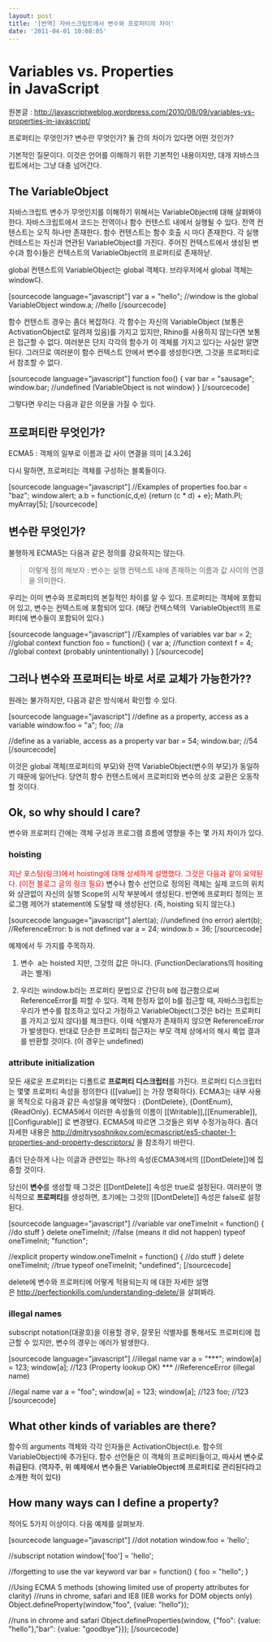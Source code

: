 ```yaml
---
layout: post
title: '[번역] 자바스크립트에서 변수와 프로퍼티의 차이'
date: '2011-04-01 10:08:05'
---
```


<h1>Variables vs. Properties in JavaScript</h1>
원본글 : <a href="http://javascriptweblog.wordpress.com/2010/08/09/variables-vs-properties-in-javascript/">http://javascriptweblog.wordpress.com/2010/08/09/variables-vs-properties-in-javascript/</a>

프로퍼티는 무엇인가? 변수란 무엇인가? 둘 간의 차이가 있다면 어떤 것인가?

기본적인 질문이다. 이것은 언어를 이해하기 위한 기본적인 내용이지만, 대개 자바스크립트에서는 그냥 대충 넘어간다.
<h2>The VariableObject</h2>
자바스크립트 변수가 무엇인지를 이해하기 위해서는 VariableObject에 대해 살펴봐야 한다. 자바스크립트에서 코드는 전역이나 함수 컨텐스트 내에서 실행될 수 있다. 전역 컨텐스트는 오직 하나만 존재한다. 함수 컨텐스트는 함수 호출 시 마다 존재한다. 각 실행 컨테스트는 자신과 연관된 VariableObject를 가진다. 주어진 컨텍스트에서 생성된 변수(과 함수)들은 컨텍스트의 VariableObject의 프로퍼티로 존재하낟.

global 컨텐스트의 VariableObject는 global 객체다. 브라우저에서 global 객체는 window다.

[sourcecode language="javascript"]
var a = &quot;hello&quot;;
//window is the global VariableObject
window.a; //hello
[/sourcecode]

함수 컨텐스트 경우는 좀더 복잡하다. 각 함수는 자신의 VariableObject (보통은 ActivationObject로 알려져 있음)를 가지고 있지만, Rhino를 사용하지 않는다면 보통은 접근할 수 없다. 여러분은 단지 각각의 함수가 이 객체를 가지고 있다는 사실만 알면 된다. 그러므로 여러분이 함수 컨텍스트 안에서 변수를 생성한다면, 그것을 프로퍼티로서 참조할 수 없다.

[sourcecode language="javascript"]
function foo() {
    var bar = &quot;sausage&quot;;
    window.bar; //undefined (VariableObject is not window)
}
[/sourcecode]

그렇다면 우리는 다음과 같은 의문을 가질 수 있다.
<h2>프로퍼티란 무엇인가?</h2>
ECMA5 : 객체의 일부로 이름과 값 사이 연결을 의미 [4.3.26]

다시 말하면, 프로퍼티는 객체를 구성하는 블록들이다.

[sourcecode language="javascript"]
//Examples of properties
foo.bar = &quot;baz&quot;;
window.alert;
a.b = function(c,d,e) {return (c * d) + e};
Math.PI;
myArray[5];
[/sourcecode]
<h2>변수란 무엇인가?</h2>
불행하게 ECMA5는 다음과 같은 정의를 강요하지는 않는다.
<blockquote>이렇게 정의 해보자 : 변수는 실행 컨텍스트 내에 존재하는 이름과 값 사이의 연결을 의미한다.</blockquote>
우리는 이미 변수와 프로퍼티의 본질적인 차이를 알 수 있다. 프로퍼티는 객체에 포함되어 있고, 변수는 컨텍스트에 포함되어 있다. (해당 컨텍스텍의  VariableObject의 프로퍼티에 변수들이 포함되어 있다.)

[sourcecode language="javascript"]
//Examples of variables
var bar = 2; //global context
function foo = function() {
    var a; //function context
    f = 4; //global context (probably unintentionally)
}
[/sourcecode]
<h2>그러나 변수와 프로퍼티는 바로 서로 교체가 가능한가??</h2>
원래는 불가하지만, 다음과 같은 방식에서 확인할 수 있다.

[sourcecode language="javascript"]
//define as a property, access as a variable
window.foo = &quot;a&quot;;
foo; //a

//define as a variable, access as a property
var bar = 54;
window.bar; //54
[/sourcecode]

이것은 global 객체(프로퍼티의 부모)와 전역 VariableObject(변수의 부모)가 동일하기 때문에 일어난다.
당연히 함수 컨텐스트에서 프로퍼티와 변수의 상호 교환은 오동작 할 것이다.
<h2>Ok, so why should I care?</h2>
변수와 프로퍼티 간에는 객체 구성과 프로그램 흐름에 영향을 주는 몇 가지 차이가 있다.
<h3>hoisting</h3>
<span style="color: #ff0000;">지난 포스팅(링크)에서 hoisting에 대해 상세하게 설명했다. 그것은 다음과 같이 요약된다. (이전 블로그 글의 링크 필요) </span>변수나 함수 선언으로 정의된 객체는 실제 코드의 위치와 상관없이 자신의 실행 Scope의 시작 부분에서 생성된다. 반면에 프로퍼티 정의는 프로그램 제어가 statement에 도달할 때 생성된다. (즉, hoisting 되지 않는다.)

[sourcecode language="javascript"]
alert(a); //undefined (no error)
alert(b); //ReferenceError: b is not defined
var a = 24;
window.b = 36;
[/sourcecode]

예제에서 두 가지를 주목하자.

1) 변수  a는 hoisted 지만, 그것의 값은 아니다. (FunctionDeclarations의 hositing과는 별개)

2) 우리는 window.b라는 프로퍼티 문법으로 간단히 b에 접근함으로써 ReferenceError를 피할 수 있다. 객체 한정자 없이 b를 접근할 때, 자바스크립트는 우리가 변수를 참조하고 있다고 가정하고 VariableObject(그것은 b라는 프로퍼티를 가지고 있지 않다)를 체크한다. 이때 식별자가 존재하지 않으면 ReferenceError가 발생한다. 반대로 단순한 프로퍼티 접근자는 부모 객체 상에서의 해시 룩업 결과를 반환할 것이다. (이 경우는 undefined)
<h3>attribute initialization</h3>
모든 새로운 프로퍼티는 디폴트로 <strong>프로퍼티 디스크립터</strong>를 가진다. 프로퍼티 디스크립터는 몇몇 프로퍼티 속성을 정의한다 ([[value]] 는 가장 명확하다). ECMA3는 내부 사용을 목적으로 다음과 같은 속성덜을 예약했다 : {DontDelete}, {DontEnum},  {ReadOnly}. ECMA5에서 이러한 속성들의 이름이 [[Writable]],[[Enumerable]], [[Configurable]] 로 변경됐다. ECMA5에 따르면 그것들은 외부 수정가능하다. 좀더 자세한 내용은 <a href="http://dmitrysoshnikov.com/ecmascript/es5-chapter-1-properties-and-property-descriptors/">http://dmitrysoshnikov.com/ecmascript/es5-chapter-1-properties-and-property-descriptors/</a> 을 참조하기 바란다.

좀더 단순하게 나는 이글과 관련있는 하나의 속성(ECMA3에서의 [[DontDelete]]에 집중할 것이다.

당신이 <strong>변수</strong>를 생성할 때 그것은 [[DontDelete]] 속성은 true로 설정된다. 여러분이 명식적으로 <strong>프로퍼티</strong>를 생성하면, 초기에는 그것의 [[DontDelete]] 속성은 false로 설정된다.

[sourcecode language="javascript"]
//variable
var oneTimeInit = function() {
    //do stuff
}
delete oneTimeInit; //false (means it did not happen)
typeof oneTimeInit; &quot;function&quot;;

//explicit property
window.oneTimeInit = function() {
    //do stuff
}
delete oneTimeInit; //true
typeof oneTimeInit; &quot;undefined&quot;;
[/sourcecode]

delete에 변수와 프로퍼티에 어떻게 적용되는지 에 대한 자세한 설명은 <a href="http://perfectionkills.com/understanding-delete/">http://perfectionkills.com/understanding-delete/</a>을 살펴봐라.
<h3>illegal names</h3>
subscript notation(대괄호)을 이용할 경우, 잘못된 식별자를 통해서도 프로퍼티에 접근할 수 있지만, 변수의 경우는 에러가 발생한다.

[sourcecode language="javascript"]
//illegal name
var a = &quot;***&quot;;
window[a] = 123;
window[a]; //123 (Property lookup OK)
*** //ReferenceError (illegal name)

//legal name
var a = &quot;foo&quot;;
window[a] = 123;
window[a]; //123
foo; //123
[/sourcecode]
<h2>What other kinds of variables are there?</h2>
함수의 arguments 객체와 각각 인자들은 ActivationObject(i.e. 함수의 VariableObject)에 추가된다. 함수 선언들은 이 객체의 프로퍼티들이고, <span style="color: #000000;">따사서 변수로 취급된다.
(역자주, 위 예제에서 변수들은 VariableObject에 프로퍼티로 관리된다라고 소개한 적이 있다) </span>
<h2>How many ways can I define a property?</h2>
적어도 5가지 이상이다. 다음 예제를 살펴보자.

[sourcecode language="javascript"]
//dot notation
window.foo = 'hello';

//subscript notation
window['foo'] = 'hello';

//forgetting to use the var keyword
var bar = function() {
    foo = &quot;hello&quot;;
}

//Using ECMA 5 methods (showing limited use of property attributes for clarity)
//runs in chrome, safari and IE8 (IE8 works for DOM objects only)
Object.defineProperty(window,&quot;foo&quot;, {value: &quot;hello&quot;});

//runs in chrome and safari
Object.defineProperties(window, {&quot;foo&quot;: {value: &quot;hello&quot;},&quot;bar&quot;: {value: &quot;goodbye&quot;}});
[/sourcecode]